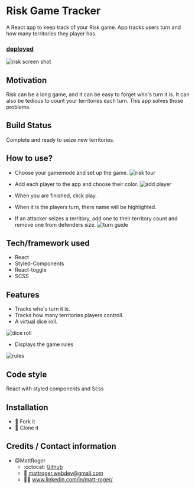 # Risk Game Tracker
A React app to keep track of your Risk game. App tracks users turn and how many territories they player has.

### [deployed](https://risk-game-tracker.herokuapp.com/)

![risk screen shot](https://github.com/MattRoger/screenshots/blob/master/riskgametracker/risk.PNG?raw=true)

## Motivation
Risk can be a long game, and it can be easy to forget who's turn it is. It can also be tedious to count your territories each turn. This app solves those problems. 

## Build Status
Complete and ready to seize new territories. 

## How to use?
* Choose your gamemode and set up the game.
![risk tour](https://github.com/MattRoger/screenshots/blob/master/riskgametracker/Risk%20Game%20Tracker_Intro.gif?raw=true)

* Add each player to the app and choose their color.
![add player](https://github.com/MattRoger/screenshots/blob/master/riskgametracker/Risk%20Game%20Tracker%20Add%20Player.gif?raw=true)

* When you are finished, click play.
* When it is the players turn, there name will be highlighted.
* If an attacker seizes a territory, add one to their territory count and remove one from defenders size. ![turn guide](https://github.com/MattRoger/screenshots/blob/master/riskgametracker/turnguide.gif?raw=true)

## Tech/framework used
* React
* Styled-Components
* React-toggle
* SCSS

## Features
* Tracks who's turn it is.
* Tracks how many territories players controll.
* A virtual dice roll.

![dice roll](https://github.com/MattRoger/screenshots/blob/master/riskgametracker/Risk%20Game%20Tracker%20dice.gif?raw=true)
* Displays the game rules

![rules](https://github.com/MattRoger/screenshots/blob/master/riskgametracker/riskbuttons.gif?raw=true)



## Code style
React with styled components and Scss


## Installation
* :trident: Fork it
* :sheep: Clone it



## Credits / Contact information
* @MattRoger 
  * :octocat: [Github](https://mattroger.github.io)
  * :e-mail: mattroger.webdev@gmail.com
  * :man_office_worker: www.linkedin.com/in/matt-roger/

